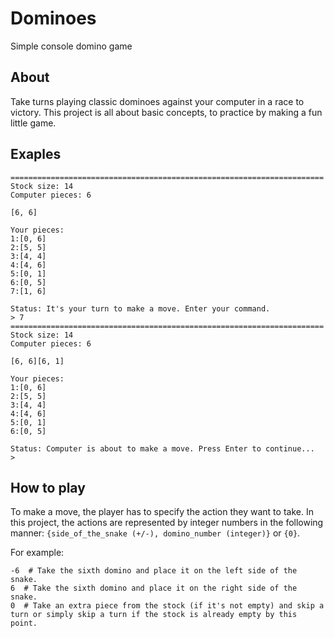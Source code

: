 # Dominoes
Simple console domino game
## About
Take turns playing classic dominoes against your computer in a race to victory.
This project is all about basic concepts, to practice by making a fun little game.
## Exaples

```
======================================================================
Stock size: 14
Computer pieces: 6

[6, 6]

Your pieces:
1:[0, 6]
2:[5, 5]
3:[4, 4]
4:[4, 6]
5:[0, 1]
6:[0, 5]
7:[1, 6]

Status: It's your turn to make a move. Enter your command.
> 7
======================================================================
Stock size: 14
Computer pieces: 6

[6, 6][6, 1]

Your pieces:
1:[0, 6]
2:[5, 5]
3:[4, 4]
4:[4, 6]
5:[0, 1]
6:[0, 5]

Status: Computer is about to make a move. Press Enter to continue...
>
```
## How to play
To make a move, the player has to specify the action they want to take. In this project, the actions are represented by integer numbers in the following manner: `{side_of_the_snake (+/-), domino_number (integer)}` or `{0}`. 

For example:
```
-6  # Take the sixth domino and place it on the left side of the snake.
6  # Take the sixth domino and place it on the right side of the snake.
0  # Take an extra piece from the stock (if it's not empty) and skip a turn or simply skip a turn if the stock is already empty by this point.
```

